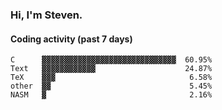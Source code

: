 ### Hi, I'm Steven.

#### Coding activity (past 7 days)
```
C      ▓▓▓▓▓▓▓▓▓▓▓▓▓▓▓▓▓▓▓▓▓▓▓▓▓▓▓▓▓▓  60.95%
Text   ▓▓▓▓▓▓▓▓▓▓▓▓                    24.87%
TeX    ▓▓▓                              6.58%
other  ▓▓                               5.45%
NASM   ▓                                2.16%
```

